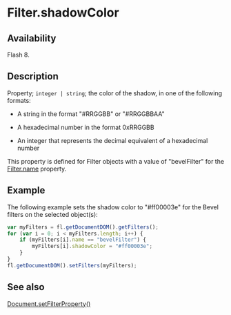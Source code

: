 # Filter.shadowColor

## Availability

Flash 8.

## Description

Property; `integer | string`; the color of the shadow, in one of the following formats:

- A string in the format "#RRGGBB" or "#RRGGBBAA"

- A hexadecimal number in the format 0xRRGGBB

- An integer that represents the decimal equivalent of a hexadecimal number

This property is defined for Filter objects with a value of "bevelFilter" for the [Filter.name](../Filter_object/Filter13.md) property.

## Example

The following example sets the shadow color to "#ff00003e" for the Bevel filters on the selected object(s):

```javascript
var myFilters = fl.getDocumentDOM().getFilters();
for (var i = 0; i < myFilters.length; i++) {
    if (myFilters[i].name == "bevelFilter") {
        myFilters[i].shadowColor = "#ff00003e";
    }
}
fl.getDocumentDOM().setFilters(myFilters);
```

## See also

[Document.setFilterProperty()](../Document_object/Document520.md)
